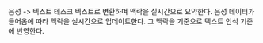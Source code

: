 음성 -> 텍스트  테스크
텍스트로 변환하며 맥락을 실시간으로 요약한다.
음성 데이터가 들어옴에 따라 맥락을 실시간으로 업데이트한다.
그 맥락을 기준으로 텍스트 인식 기준에 반영한다.

